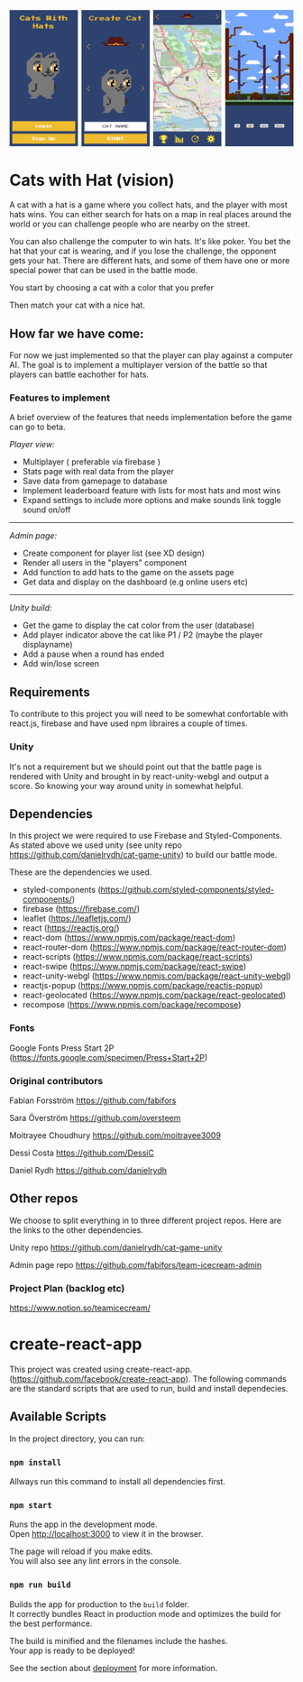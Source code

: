 ![battle](screenshots/game-flow.png)
# Cats with Hat (vision)

A cat with a hat is a game where you collect hats, and the player with most hats wins. You can either search for hats on a map in real places around the world or you can challenge people who are nearby on the street.

You can also challenge the computer to win hats. It's like poker. You bet the hat that your cat is wearing, and if you lose the challenge, the opponent gets your hat. There are different hats, and some of them have one or more special power that can be used in the battle mode.

You start by choosing a cat with a color that you prefer

Then match your cat with a nice hat.

## How far we have come:
For now we just implemented so that the player can play against a computer AI. The goal is to implement a multiplayer version of the battle so that players can battle eachother for hats. 

### Features to implement
A brief overview of the features that needs implementation before the game can go to beta.

*Player view:*
* Multiplayer ( preferable via firebase )
* Stats page with real data from the player
* Save data from gamepage to database
* Implement leaderboard feature with lists for most hats and most wins
* Expand settings to include more options and make sounds link toggle sound on/off

<hr>

*Admin page:*
* Create component for player list (see XD design)
* Render all users in the "players" component
* Add function to add hats to the game on the assets page
* Get data and display on the dashboard (e.g online users etc)

<hr>

*Unity build:*
* Get the game to display the cat color from the user (database)
* Add player indicator above the cat like P1 / P2 (maybe the player displayname)
* Add a pause when a round has ended
* Add win/lose screen

## Requirements
To contribute to this project you will need to be somewhat confortable with react.js, firebase and have used npm libraires a couple of times.

### Unity
It's not a requirement but we should point out that the battle page is rendered with Unity and brought in by react-unity-webgl and output a score. So knowing your way around unity in somewhat helpful.

## Dependencies
In this project we were required to use Firebase and Styled-Components. As stated above we used unity (see unity repo https://github.com/danielrydh/cat-game-unity) to build our battle mode. 

These are the dependencies we used. 
* styled-components (https://github.com/styled-components/styled-components/)
* firebase (https://firebase.com/)
* leaflet (https://leafletjs.com/)
* react (https://reactjs.org/)
* react-dom (https://www.npmjs.com/package/react-dom)
* react-router-dom (https://www.npmjs.com/package/react-router-dom)
* react-scripts (https://www.npmjs.com/package/react-scripts)
* react-swipe (https://www.npmjs.com/package/react-swipe)
* react-unity-webgl (https://www.npmjs.com/package/react-unity-webgl)
* reactjs-popup (https://www.npmjs.com/package/reactjs-popup)
* react-geolocated (https://www.npmjs.com/package/react-geolocated)
* recompose (https://www.npmjs.com/package/recompose)

### Fonts
Google Fonts Press Start 2P (https://fonts.google.com/specimen/Press+Start+2P)

### Original contributors

Fabian Forsström
https://github.com/fabifors

Sara Överström
https://github.com/oversteem

Moitrayee Choudhury
https://github.com/moitrayee3009

Dessi Costa
https://github.com/DessiC

Daniel Rydh
https://github.com/danielrydh


## Other repos
We choose to split everything in to three different project repos. Here are the links to the other dependencies. 

Unity repo
https://github.com/danielrydh/cat-game-unity

Admin page repo
https://github.com/fabifors/team-icecream-admin


### Project Plan (backlog etc)
https://www.notion.so/teamicecream/

# create-react-app

This project was created using create-react-app. (https://github.com/facebook/create-react-app). The following commands are the standard scripts that are used to run, build and install dependecies.

## Available Scripts

In the project directory, you can run:

### `npm install`

Allways run this command to install all dependencies first.

### `npm start`

Runs the app in the development mode.<br>
Open [http://localhost:3000](http://localhost:3000) to view it in the browser.

The page will reload if you make edits.<br>
You will also see any lint errors in the console.

### `npm run build`

Builds the app for production to the `build` folder.<br>
It correctly bundles React in production mode and optimizes the build for the best performance.

The build is minified and the filenames include the hashes.<br>
Your app is ready to be deployed!

See the section about [deployment](https://facebook.github.io/create-react-app/docs/deployment) for more information.
